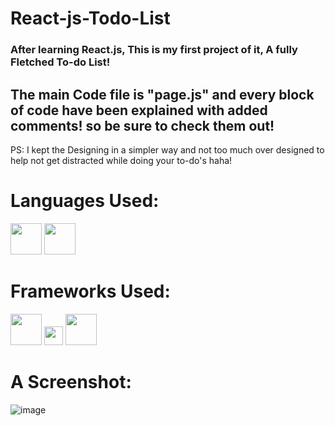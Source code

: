 # React-js-Todo-List

<h3>After learning React.js, This is my first project of it, A fully Fletched To-do List!</h3>

<h2>The main Code file is "page.js" and every block of code have been explained with added comments! so be sure to check them out!</h2>

<p>PS: I kept the Designing in a simpler way and not too much over designed to help not get distracted while doing your to-do's haha!</p>

# Languages Used:
<img src = "https://upload.wikimedia.org/wikipedia/commons/6/6a/JavaScript-logo.png" height = "50px">
<img src = "https://file-manager.hi-interactive.com/website-2023/Blog/What%20is%20JSX/Masterclass%2040.png" height = "50px">

# Frameworks Used:
<img src = "https://cdn4.iconfinder.com/data/icons/logos-3/600/React.js_logo-512.png" height = "50px">
<img src = "https://upload.wikimedia.org/wikipedia/commons/thumb/d/d5/Tailwind_CSS_Logo.svg/2560px-Tailwind_CSS_Logo.svg.png" height = "30px">
<img src = "https://uxwing.com/wp-content/themes/uxwing/download/brands-and-social-media/nextjs-icon.png" height = "50px">

# A Screenshot:

![image](https://github.com/user-attachments/assets/dcd4ceef-303b-4d26-9b2f-300f779acce4)
